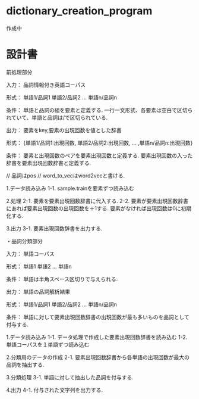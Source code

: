 # dictionary_creation_program
作成中

# 設計書
前処理部分

入力：
品詞情報付き英語コーパス

形式：
単語1/品詞1 単語2/品詞2 ... 単語n/品詞n

条件：
単語と品詞の組を要素と定義する.
一行一文形式、各要素は空白で区切られていて、単語と品詞は/で区切られている.

出力：
要素をkey,要素の出現回数を値とした辞書

形式：
{単語1/品詞1:出現回数, 単語2/品詞2:出現回数, ... ,単語n/品詞n:出現回数}

条件：
要素と出現回数のペアを要素出現回数と定義する.
要素出現回数の入った辞書を要素出現回数辞書と定義する.

// 品詞はpos
// word_to_vecはword2vecと書ける.

1.データ読み込み
1-1.
sample.trainを要素ずつ読み込む

2.処理
2-1.
要素を要素出現回数辞書に代入する.
2-2.
要素が要素出現回数辞書にあれば要素出現回数の出現回数を＋1する.
要素がなければ出現回数は0に初期化する.

3.出力
3-1.
要素出現回数辞書を出力する.



・品詞分類部分

入力：
単語コーパス

形式：
単語1 単語2 ... 単語n

条件：
単語は半角スペース区切りで与えられる.

出力：
単語の品詞解析結果

形式：
単語1/品詞1 単語2/品詞2 ... 単語n/品詞n

条件：
単語に対して要素出現回数辞書の出現回数が最も多いものを品詞として付与する.


1.データ読み込み
1-1.
データ処理で作成した要素出現回数辞書を読み込む
1-2.
単語コーパスを１単語ずつ読み込む

2.分類用のデータの作成
2-1.
要素出現回数辞書から各単語の出現回数が最大の品詞を抽出する.

3.分類処理
3-1.
単語に対して抽出した品詞を付与する.

4.出力
4-1.
付与された文字列を出力する.



